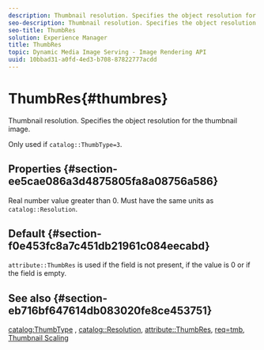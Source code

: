 ```yaml
---
description: Thumbnail resolution. Specifies the object resolution for the thumbnail image.
seo-description: Thumbnail resolution. Specifies the object resolution for the thumbnail image.
seo-title: ThumbRes
solution: Experience Manager
title: ThumbRes
topic: Dynamic Media Image Serving - Image Rendering API
uuid: 10bbad31-a0fd-4ed3-b708-87822777acdd
---
```


# ThumbRes{#thumbres}

Thumbnail resolution. Specifies the object resolution for the thumbnail image.

 Only used if `catalog::ThumbType=3`.

## Properties {#section-ee5cae086a3d4875805fa8a08756a586}

Real number value greater than 0. Must have the same units as `catalog::Resolution`.

## Default {#section-f0e453fc8a7c451db21961c084eecabd}

`attribute::ThumbRes` is used if the field is not present, if the value is 0 or if the field is empty.

## See also {#section-eb716bf647614db083020fe8ce453751}

[catalog:ThumbType](../../../../../../is-api/image-catalog/image-serving-api-ref/c-image-catalog-reference/c-image-svg-data-reference/c-image-data-reference/r-thumbtype-cat.md#reference-41149ddffc8749cba2f8d9c8e2611e03) , [catalog::Resolution](../../../../../../is-api/image-catalog/image-serving-api-ref/c-image-catalog-reference/c-image-svg-data-reference/c-image-data-reference/r-resolution-cat.md#reference-de489f5f36b64bd0831749546f8728e1), [attribute::ThumbRes](../../../../../../is-api/image-catalog/image-serving-api-ref/c-image-catalog-reference/c-attributes-reference/r-thumbres.md#reference-ac36cbbd0c8c433ebf7f515e54846501), [req=tmb](../../../../../../is-api/http-ref/image-serving-api-ref/c-http-protocol-reference/c-command-reference/r-req/r-req.md#reference-907cdb4a97034db7ad94695f25552e76), [Thumbnail Scaling](../../../../../../is-api/http-ref/image-serving-api-ref/c-http-protocol-reference/c-notes-on-server-behavior/r-thumbnail-scaling.md#reference-0f71817f721d4913b34816758d69b07f) 
